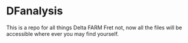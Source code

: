 # DFanalysis
This is a repo for all things Delta FARM
Fret not, now all the files will be accessible where ever you may find yourself.
